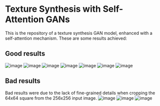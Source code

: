 # Texture Synthesis with Self-Attention GANs

This is the repository of a texture synthesis GAN model, enhanced with a self-attention mechanism.
These are some results achieved:

## Good results
![image](https://github.com/ChiaraGiaca/TextureSAGAN/assets/77294126/64427578-cfc9-4853-b641-05fc8b308250)
![image](https://github.com/ChiaraGiaca/TextureSAGAN/assets/77294126/53394548-9815-46ac-978d-79206f421daa)
![image](https://github.com/ChiaraGiaca/TextureSAGAN/assets/77294126/9ba84436-0b6c-4e1d-8001-6b9757b53739)
![image](https://github.com/ChiaraGiaca/TextureSAGAN/assets/77294126/0417c02f-820b-4875-b238-0763f807628c)
![image](https://github.com/ChiaraGiaca/TextureSAGAN/assets/77294126/b0a405c1-b647-4cb2-945a-0041775e5fd5)
![image](https://github.com/ChiaraGiaca/TextureSAGAN/assets/77294126/91607ec9-4467-48af-86d2-f5cc907e264b)
![image](https://github.com/ChiaraGiaca/TextureSAGAN/assets/77294126/9c0ae0c2-3ab5-423d-80a7-babbd8d66670)








## Bad results
Bad results were due to the lack of fine-grained details when cropping the 64x64 square from the 256x256 input image.
![image](https://github.com/ChiaraGiaca/TextureSAGAN/assets/77294126/fa16e389-f8f7-4536-bef1-2629d800464a)
![image](https://github.com/ChiaraGiaca/TextureSAGAN/assets/77294126/c28f94fa-32fa-48f8-ae3c-a844759ead3b)
![image](https://github.com/ChiaraGiaca/TextureSAGAN/assets/77294126/681224fb-20a8-4d56-896f-f1fdbf7a9bfa)

